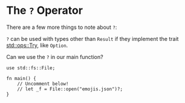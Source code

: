 # The `?` Operator

There are a few more things to note about `?`:

`?` can be used with types other than `Result` if they implement the trait
[std::ops::Try][try], like `Option`.

Can we use the `?` in our main function?

```rust,editable
use std::fs::File;

fn main() {
    // Uncomment below!
    // let _f = File::open("emojis.json")?;
}
```

[try]: https://doc.rust-lang.org/std/ops/trait.Try.html

